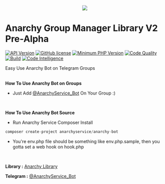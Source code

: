 <h1 align="center">    
  <img src="http://s12.picofile.com/file/8403697568/5.jpg">
   <br>
</h1>
  
# Anarchy Group Manager Library V2 Pre-Alpha
 [![API Version](https://img.shields.io/badge/Bot%20API-4.9%20%28June%202020%29-32a2da.svg)](https://core.telegram.org/bots/api#june-4-2020)
 [![GitHub license](https://img.shields.io/github/license/persepolisdm/persepolis.svg)](https://github.com/Anarchy-Service/Anarchy-Bot/blob/master/LICENSE)
 [![Minimum PHP Version](http://img.shields.io/badge/php-%3E%3D7.4-8892BF.svg)](https://php.net/)
 [![Code Quality](https://scrutinizer-ci.com/g/Anarchy-Service/Anarchy-Bot/badges/quality-score.png?b=master)](https://scrutinizer-ci.com/g/Anarchy-Service/Anarchy-Bot/?branch=master/)
 [![Build](https://scrutinizer-ci.com/g/Anarchy-Service/Anarchy-Bot/badges/build.png?b=master)](https://scrutinizer-ci.com/g/Anarchy-Service/Anarchy-Bot/?branch=master)
 [![Code Intelligence](https://scrutinizer-ci.com/g/Anarchy-Service/Anarchy-Bot/badges/code-intelligence.svg?b=master)](https://scrutinizer-ci.com/g/Anarchy-Service/Anarchy-Bot/?branch=master)
 
Easy Use Anarchy Bot on Telegram Groups
 <p>
  <br>
<b>How To Use Anarchy Bot on Groups </b>

- Just Add [@AnarchyService_Bot](https://telegram.me/AnarchyService_Bot) On Your Group :)
<br>
 <p>
<b>How To Use Anarchy Bot Source </b>

- Run Anarchy Service Composer Install

```php
composer create-project anarchyservice/anarchy-bot
```
- You're env.php file should be something like env.php.sample, then you gotta set a web hook on hook.php
     
<br>




<b>Library :</b> [Anarchy Library](https://github.com/Anarchy-Service/Anarchy-Lib)

<b>Telegram :</b> [@AnarchyService_Bot](https://telegram.me/AnarchyService_Bot)
